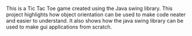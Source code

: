 This is a Tic Tac Toe game created using the Java swing library.
This project highlights how object orientation can be used to make code neater and easier to understand.
It also shows how the java swing library can be used to make gui applications from scratch.

